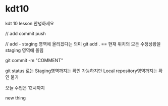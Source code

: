 # kdt10
kdt 10 lesson
안녕하세요

// add commit push

// add - staging 영역에 올리겠다는 의미 git add . == 현재 위치의 모든 수정상황을 staging 영역에 올림

git commit -m "COMMENT"

git status 로는 Staging영역까지는 확인 가능하지만 Local repository영역까지는 확인 불가

오늘 수업은 12시까지

new thing
